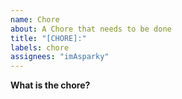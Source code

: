 ```yaml
---
name: Chore
about: A Chore that needs to be done
title: "[CHORE]:"
labels: chore
assignees: "imAsparky"
---
```


**What is the chore?**
